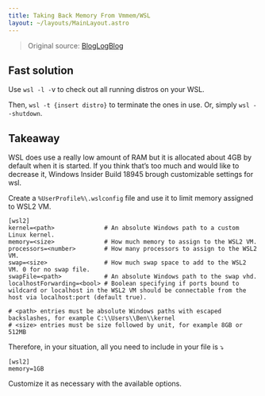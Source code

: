 ```yaml
---
title: Taking Back Memory From Vmmem/WSL
layout: ~/layouts/MainLayout.astro
---
```


> Original source: [BlogLogBlog](https://blog.simonpeterdebbarma.com/2020-04-memory-and-wsl/)

## Fast solution

Use `wsl -l -`v to check out all running distros on your WSL.

Then, `wsl -t {insert distro}` to terminate the ones in use. Or, simply `wsl --shutdown`.

## Takeaway

WSL does use a really low amount of RAM but it is allocated about 4GB by default when it is started. If you think that’s too much and would like to decrease it, Windows Insider Build 18945 brough customizable settings for wsl.

Create a `%UserProfile%\.wslconfig` file and use it to limit memory assigned to WSL2 VM.

```ini:.wslconfig
[wsl2]
kernel=<path>              # An absolute Windows path to a custom Linux kernel.
memory=<size>              # How much memory to assign to the WSL2 VM.
processors=<number>        # How many processors to assign to the WSL2 VM.
swap=<size>                # How much swap space to add to the WSL2 VM. 0 for no swap file.
swapFile=<path>            # An absolute Windows path to the swap vhd.
localhostForwarding=<bool> # Boolean specifying if ports bound to wildcard or localhost in the WSL2 VM should be connectable from the host via localhost:port (default true).

# <path> entries must be absolute Windows paths with escaped backslashes, for example C:\\Users\\Ben\\kernel
# <size> entries must be size followed by unit, for example 8GB or 512MB
```

Therefore, in your situation, all you need to include in your file is ⤵

```ini:.wslconfig
[wsl2]
memory=1GB
```

Customize it as necessary with the available options.
